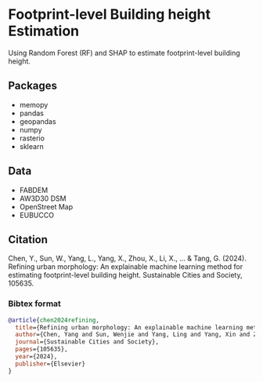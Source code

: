 # Footprint-level Building height Estimation
Using Random Forest (RF) and SHAP to estimate footprint-level building height. 
## Packages
- memopy
- pandas
- geopandas
- numpy
- rasterio
- sklearn
## Data
- FABDEM
- AW3D30 DSM
- OpenStreet Map
- EUBUCCO
## Citation
Chen, Y., Sun, W., Yang, L., Yang, X., Zhou, X., Li, X., ... & Tang, G. (2024). Refining urban morphology: An explainable machine learning method for estimating footprint-level building height. Sustainable Cities and Society, 105635.
### Bibtex format
```Bibtex
@article{chen2024refining,
  title={Refining urban morphology: An explainable machine learning method for estimating footprint-level building height},
  author={Chen, Yang and Sun, Wenjie and Yang, Ling and Yang, Xin and Zhou, Xingyu and Li, Xin and Li, Sijin and Tang, Guoan},
  journal={Sustainable Cities and Society},
  pages={105635},
  year={2024},
  publisher={Elsevier}
}
```